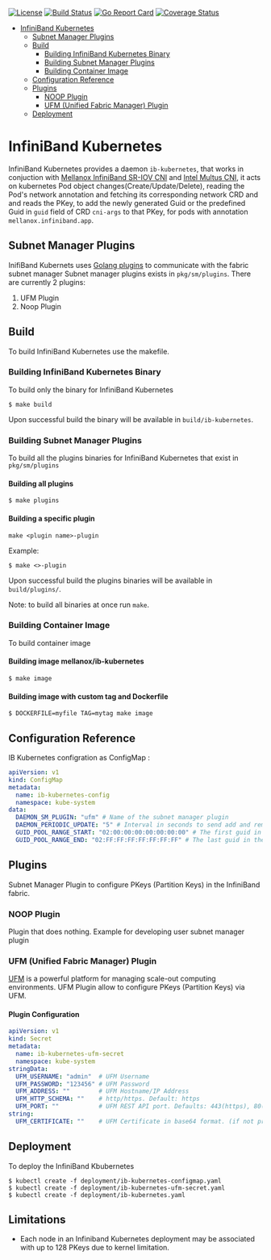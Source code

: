 [![License](https://img.shields.io/badge/License-Apache%202.0-blue.svg)](http://www.apache.org/licenses/LICENSE-2.0)
[![Build Status](https://travis-ci.com/Mellanox/ib-kubernetes.svg?branch=master)](https://travis-ci.com/Mellanox/ib-kubernetes)
[![Go Report Card](https://goreportcard.com/badge/github.com/Mellanox/ib-kubernetes)](https://travis-ci.com/Mellanox/ib-kubernetes)
[![Coverage Status](https://coveralls.io/repos/github/Mellanox/ib-kubernetes/badge.svg)](https://coveralls.io/github/Mellanox/ib-kubernetes)

   * [InfiniBand Kubernetes](#infiniband-kubernetes)
      * [Subnet Manager Plugins](#subnet-manager-plugins)
      * [Build](#build)
         * [Building InfiniBand Kubernetes Binary](#building-infiniband-kubernetes-binary)
         * [Building Subnet Manager Plugins](#building-subnet-manager-plugins)
         * [Building Container Image](#building-container-image)
      * [Configuration Reference](#configuration-reference)
      * [Plugins](#plugins)
         * [NOOP Plugin](#noop-plugin)
         * [UFM (Unified Fabric Manager) Plugin](#ufm-plugin)
      * [Deployment](#deployment)

# InfiniBand Kubernetes

InfiniBand Kubernetes provides a daemon `ib-kubernetes`, that works in conjuction with [Mellanox InfiniBand SR-IOV CNI](https://github.com/Mellanox/ib-sriov-cni) and [Intel Multus CNI](https://github.com/intel/multus-cni), it acts on kubernetes Pod object changes(Create/Update/Delete), reading the Pod's network annotation and fetching its corresponding network CRD and and reads the PKey, to add the newly generated Guid or the predefined Guid in `guid` field of CRD `cni-args` to that PKey, for pods with annotation `mellanox.infiniband.app`.

## Subnet Manager Plugins

InifiBand Kubernets uses [Golang plugins](https://golang.org/pkg/plugin/) to communicate with the fabric subnet manager 
Subnet manager plugins exists in `pkg/sm/plugins`. There are currently 2 plugins:

1. UFM Plugin
2. Noop Plugin

## Build

To build InfiniBand Kubernetes use the makefile.

### Building InfiniBand Kubernetes Binary

To build only the binary for InfiniBand Kubernetes

```shell script
$ make build
```
Upon successful build the binary will be available in `build/ib-kubernetes`.

### Building Subnet Manager Plugins

To build all the plugins binaries for InfiniBand Kubernetes that exist in `pkg/sm/plugins`

#### Building all plugins
```
$ make plugins
```

#### Building a specific plugin
```
make <plugin name>-plugin
```
Example:
```
$ make <>-plugin
```
Upon successful build the plugins binaries will be available in `build/plugins/`.

Note: to build all binaries at once run `make`.

### Building Container Image

To build container image

#### Building image mellanox/ib-kubernetes
```
$ make image
```

#### Building image with custom tag and Dockerfile
```
$ DOCKERFILE=myfile TAG=mytag make image
```

## Configuration Reference

IB Kubernetes configration as ConfigMap :
```yaml
apiVersion: v1
kind: ConfigMap
metadata:
  name: ib-kubernetes-config
  namespace: kube-system
data:
  DAEMON_SM_PLUGIN: "ufm" # Name of the subnet manager plugin
  DAEMON_PERIODIC_UPDATE: "5" # Interval in seconds to send add and remove request to subnet manager
  GUID_POOL_RANGE_START: "02:00:00:00:00:00:00:00" # The first guid in the pool
  GUID_POOL_RANGE_END: "02:FF:FF:FF:FF:FF:FF:FF" # The last guid in the pool
```

## Plugins

Subnet Manager Plugin to configure PKeys (Partition Keys) in the InfiniBand fabric.

### NOOP Plugin

Plugin that does nothing. Example for developing user subnet manager plugin

### UFM (Unified Fabric Manager) Plugin

[UFM](https://www.mellanox.com/products/management-software/ufm) is a powerful platform for managing scale-out computing environments.
UFM Plugin allow to configure PKeys (Partition Keys) via UFM.

#### Plugin Configuration

```yaml
apiVersion: v1
kind: Secret
metadata:
  name: ib-kubernetes-ufm-secret
  namespace: kube-system
stringData:
  UFM_USERNAME: "admin"  # UFM Username
  UFM_PASSWORD: "123456" # UFM Password
  UFM_ADDRESS: ""        # UFM Hostname/IP Address 
  UFM_HTTP_SCHEMA: ""    # http/https. Default: https
  UFM_PORT: ""           # UFM REST API port. Defaults: 443(https), 80(http)
string:
  UFM_CERTIFICATE: ""    # UFM Certificate in base64 format. (if not provided client will not verify server's certificate chain and host name)
```

## Deployment

To deploy the InfiniBand Kbubernetes
```
$ kubectl create -f deployment/ib-kubernetes-configmap.yaml
$ kubectl create -f deployment/ib-kubernetes-ufm-secret.yaml
$ kubectl create -f deployment/ib-kubernetes.yaml
```

## Limitations

- Each node in an Infiniband Kubernetes deployment may be associated with up to 128 PKeys due to kernel limitation.

